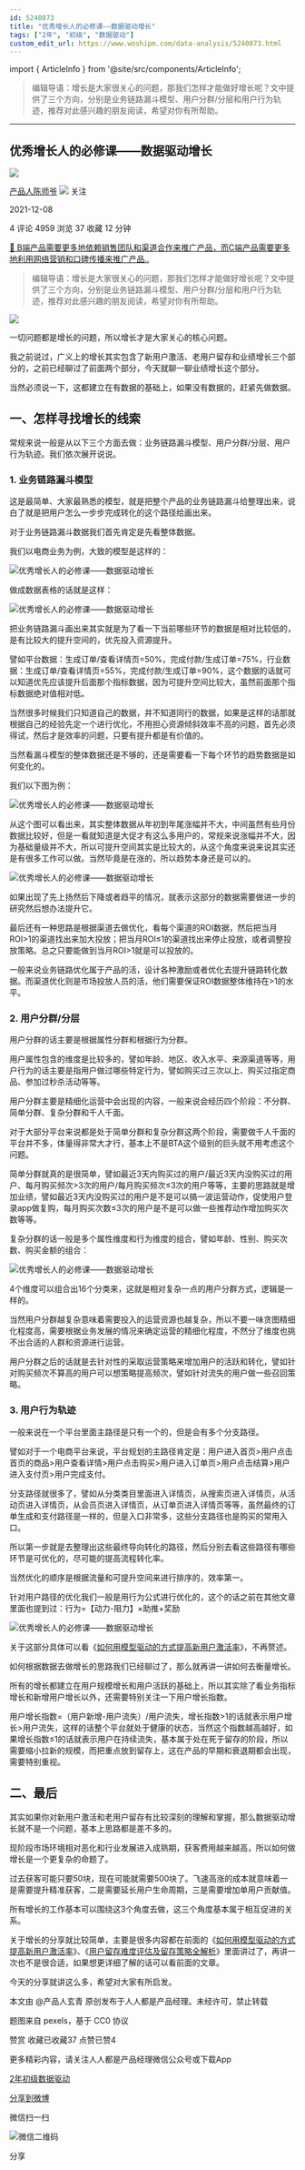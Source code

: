 ```yaml
---
id: 5240873
title: "优秀增长人的必修课——数据驱动增长"
tags: ["2年", "初级", "数据驱动"]
custom_edit_url: https://www.woshipm.com/data-analysis/5240873.html
---
```

import { ArticleInfo } from '@site/src/components/ArticleInfo';

<ArticleInfo
    author="产品人陈师爷"
    authorLink="https://www.woshipm.com/u/1303329"
    published="2021-12-08"
    views={4959}
    comments={4}
    collects={37}
/>

> 编辑导语：增长是大家很关心的问题，那我们怎样才能做好增长呢？文中提供了三个方向，分别是业务链路漏斗模型、用户分群/分层和用户行为轨迹，推荐对此感兴趣的朋友阅读，希望对你有所帮助。

---

## 优秀增长人的必修课——数据驱动增长

[![](https://static.woshipm.com/APP_U_202112_20211201112521_43.jpeg?imageView2/1/w/72/h/72/q/100)](https://www.woshipm.com/u/1303329)

[产品人陈师爷](https://www.woshipm.com/u/1303329) ![](https://static.woshipm.com/tag/1101_1@2x.png) 关注

2021-12-08

4 评论 4959 浏览 37 收藏 12 分钟

[🔗 B端产品需要更多地依赖销售团队和渠道合作来推广产品，而C端产品需要更多地利用网络营销和口碑传播来推广产品..](https://ke.qidianla.com/courses/bcpm)

> 编辑导语：增长是大家很关心的问题，那我们怎样才能做好增长呢？文中提供了三个方向，分别是业务链路漏斗模型、用户分群/分层和用户行为轨迹，推荐对此感兴趣的朋友阅读，希望对你有所帮助。

![](https://image.yunyingpai.com/wp/2021/12/TdyPCI0wKWvHHTMHZrFV.png)

一切问题都是增长的问题，所以增长才是大家关心的核心问题。

我之前说过，广义上的增长其实包含了新用户激活、老用户留存和业绩增长三个部分的，之前已经聊过了前面两个部分，今天就聊一聊业绩增长这个部分。

当然必须说一下，这都建立在有数据的基础上，如果没有数据的，赶紧先做数据。

## 一、怎样寻找增长的线索

常规来说一般是从以下三个方面去做：业务链路漏斗模型、用户分群/分层、用户行为轨迹。我们依次展开说说。

### 1\. 业务链路漏斗模型

这是最简单、大家最熟悉的模型，就是把整个产品的业务链路漏斗给整理出来，说白了就是把用户怎么一步步完成转化的这个路径给画出来。

对于业务链路漏斗数据我们首先肯定是先看整体数据。

我们以电商业务为例，大致的模型是这样的：

![优秀增长人的必修课——数据驱动增长](https://image.yunyingpai.com/wp/2021/12/jLlhXxMWvwYzwQCr0i2U.png)

做成数据表格的话就是这样：

![优秀增长人的必修课——数据驱动增长](https://image.yunyingpai.com/wp/2021/12/7HxW0c3mp8HFSCCitekF.png)

把业务链路漏斗画出来其实就是为了看一下当前哪些环节的数据是相对比较低的，是有比较大的提升空间的，优先投入资源提升。

譬如平台数据：生成订单/查看详情页=50%，完成付款/生成订单=75%，行业数据：生成订单/查看详情页=55%，完成付款/生成订单=90%，这个数据的话就可以知道优先应该提升后面那个指标数据，因为可提升空间比较大，虽然前面那个指标数据绝对值相对低。

当然很多时候我们只知道自己的数据，并不知道同行的数据，如果是这样的话那就根据自己的经验先定一个进行优化，不用担心资源倾斜效率不高的问题，首先必须得试，然后才是效率的问题，只要有提升都是有价值的。

当然看漏斗模型的整体数据还是不够的，还是需要看一下每个环节的趋势数据是如何变化的。

我们以下图为例：

![优秀增长人的必修课——数据驱动增长](https://image.yunyingpai.com/wp/2021/12/KleoZBNuMVwx0XSMPOCz.png)

从这个图可以看出来，其实整体数据从年初到年尾涨幅并不大，中间虽然有些月份数据比较好，但是一看就知道是大促才有这么多用户的，常规来说涨幅并不大，因为基础量级并不大，所以可提升空间其实是比较大的，从这个角度来说来说其实还是有很多工作可以做。当然毕竟是在涨的，所以趋势本身还是可以的。

![优秀增长人的必修课——数据驱动增长](https://image.yunyingpai.com/wp/2021/12/2nTdlDWFDAS58qgTi4zA.png)

如果出现了先上扬然后下降或者趋平的情况，就表示这部分的数据需要做进一步的研究然后想办法提升它。

最后还有一种思路是根据渠道去做优化，看每个渠道的ROI数据，然后把当月ROI>1的渠道找出来加大投放；把当月ROI≤1的渠道找出来停止投放，或者调整投放策略。总之只要能做到当月ROI>1就是可以投放的。

一般来说业务链路优化属于产品的活，设计各种激励或者优化去提升链路转化数据。而渠道优化则是市场投放人员的活，他们需要保证ROI数据整体维持在>1的水平。

### 2\. 用户分群/分层

用户分群的话主要是根据属性分群和根据行为分群。

用户属性包含的维度是比较多的，譬如年龄、地区、收入水平、来源渠道等等，用户行为的话主要是指用户做过哪些特定行为，譬如购买过三次以上、购买过指定商品、参加过秒杀活动等等。

用户分群主要是精细化运营中会出现的内容，一般来说会经历四个阶段：不分群、简单分群、复杂分群和千人千面。

对于大部分平台来说都是处于简单分群和复杂分群这两个阶段，需要做千人千面的平台并不多，体量得非常大才行，基本上不是BTA这个级别的巨头就不用考虑这个问题。

简单分群就真的是很简单，譬如最近3天内购买过的用户/最近3天内没购买过的用户、每月购买频次>3次的用户/每月购买频次≤3次的用户等等，主要的思路就是增加业绩，譬如最近3天内没购买过的用户是不是可以搞一波运营动作，促使用户登录app做复购，每月购买次数≤3次的用户是不是可以做一些推荐动作增加购买次数等等。

复杂分群的话一般是多个属性维度和行为维度的组合，譬如年龄、性别、购买次数、购买金额的组合：

![优秀增长人的必修课——数据驱动增长](https://image.yunyingpai.com/wp/2021/12/aoSzhc5G6EW7Pd9XSSsF.png)

4个维度可以组合出16个分类来，这就是相对复杂一点的用户分群方式，逻辑是一样的。

当然用户分群越复杂意味着需要投入的运营资源也越复杂，所以不要一味贪图精细化程度高，需要根据业务发展的情况来确定运营的精细化程度，不然分了维度也挑不出合适的人群和资源进行运营。

用户分群之后的话就是去针对性的采取运营策略来增加用户的活跃和转化，譬如针对购买频次不算高的用户可以想策略提高频次，譬如针对流失的用户做一些召回策略。

### 3\. 用户行为轨迹

一般来说在一个平台里面主路径是只有一个的，但是会有多个分支路径。

譬如对于一个电商平台来说，平台规划的主路径肯定是：用户进入首页>用户点击首页的商品>用户查看详情>用户点击购买>用户进入订单页>用户点击结算>用户进入支付页>用户完成支付。

分支路径就很多了，譬如从分类类目里面进入详情页，从搜索页进入详情页，从活动页进入详情页，从会员页进入详情页，从订单页进入详情页等等，虽然最终的订单生成和支付路径是一样的，但是入口非常多，这些分支路径也是购买的常用入口。

所以第一步就是去整理出这些最终导向转化的路径，然后分别去看这些路径有哪些环节是可优化的，尽可能的提高流程转化率。

当然优化的顺序是根据流量和可提升空间来进行排序的，效率第一。

针对用户路径的优化我们一般是用行为公式进行优化的，这个的话之前在其他文章里面也提到过：行为=【动力-阻力】×助推+奖励

![优秀增长人的必修课——数据驱动增长](https://image.yunyingpai.com/wp/2021/12/jlNSUP0yaOg0wsAO43qy.png)

关于这部分具体可以看《[如何用模型驱动的方式提高新用户激活率](http://www.woshipm.com/operate/5225751.html)》，不再赘述。

如何根据数据去做增长的思路我们已经聊过了，那么就再讲一讲如何去衡量增长。

所有的增长都建立在用户规模增长和用户活跃的基础上，所以其实除了看业务指标增长和新增用户增长以外，还需要特别关注一下用户增长指数。

用户增长指数=（用户新增-用户流失）/用户流失，增长指数>1的话就表示用户增长>用户流失，这样的话整个平台就处于健康的状态，当然这个指数越高越好，如果增长指数≤1的话就表示用户在持续流失，基本属于处在死于留存的阶段，所以需要缩小拉新的规模，而把重点放到留存上，这在产品的早期和衰退期都会出现，需要特别重视。

## 二、最后

其实如果你对新用户激活和老用户留存有比较深刻的理解和掌握，那么数据驱动增长就不是一个问题，基本上思路都是差不多的。

现阶段市场环境相对恶化和行业发展进入成熟期，获客费用越来越高，所以如何做增长是一个更复杂的命题了。

过去获客可能只要50块，现在可能就需要500块了。飞速高涨的成本就意味着一是需要提升精准获客，二是需要延长用户生命周期，三是需要增加单用户贡献值。

所有增长的工作基本可以围绕这3个角度去做，这三个角度基本属于相互促进的关系。

关于增长的分享就比较简单，主要是很多内容都在前面的《[如何用模型驱动的方式提高新用户激活率](http://www.woshipm.com/operate/5225751.html)》、《[用户留存难度评估及留存策略全解析](http://www.woshipm.com/operate/5235814.html)》里面讲过了，再讲一次也不是很合适，如果想更详细了解的话可以看前面的文章。

今天的分享就讲这么多，希望对大家有所启发。

本文由 @产品人玄青 原创发布于人人都是产品经理。未经许可，禁止转载

题图来自 pexels，基于 CC0 协议

赞赏 收藏已收藏37 点赞已赞4

更多精彩内容，请关注人人都是产品经理微信公众号或下载App

[2年](https://www.woshipm.com/tag/2%e5%b9%b4)[初级](https://www.woshipm.com/tag/%e5%88%9d%e7%ba%a7)[数据驱动](https://www.woshipm.com/tag/%e6%95%b0%e6%8d%ae%e9%a9%b1%e5%8a%a8)

[分享到微博](https://service.weibo.com/share/share.php?appkey=2775287854&title=优秀增长人的必修课——数据驱动增长&url=https://www.woshipm.com/data-analysis/5240873.html&pic=https://image.yunyingpai.com/wp/2021/12/TdyPCI0wKWvHHTMHZrFV.png)

微信扫一扫

![微信二维码](https://api.pwmqr.com/qrcode/create/?url=https://www.woshipm.com/data-analysis/5240873.html)

分享